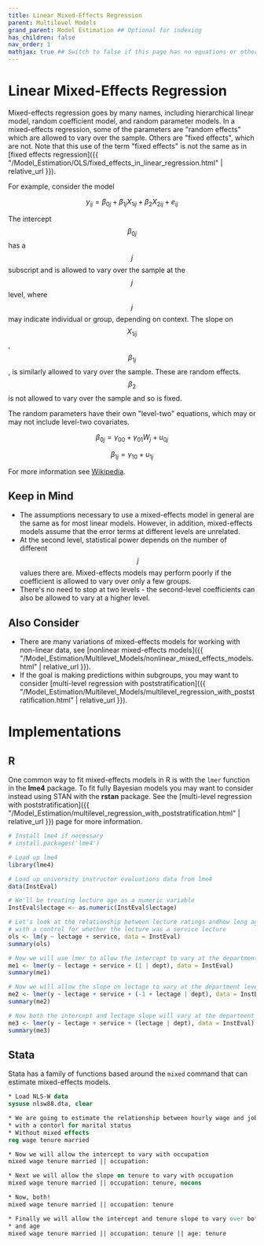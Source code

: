 ```yaml
---
title: Linear Mixed-Effects Regression
parent: Multilevel Models
grand_parent: Model Estimation ## Optional for indexing
has_children: false
nav_order: 1
mathjax: true ## Switch to false if this page has no equations or other math rendering.
---
```


# Linear Mixed-Effects Regression

Mixed-effects regression goes by many names, including hierarchical linear model, random coefficient model, and random parameter models. In a mixed-effects regression, some of the parameters are "random effects" which are allowed to vary over the sample. Others are "fixed effects", which are not. Note that this use of the term "fixed effects" is not the same as in [fixed effects regression]({{ "/Model_Estimation/OLS/fixed_effects_in_linear_regression.html" | relative_url }}).

For example, consider the model

$$
y_{ij} = \beta_{0j} + \beta_{1j}X_{1ij} + \beta_{2}X_{2ij} + e_{ij}
$$

The intercept $$\beta_{0j}$$ has a $$j$$ subscript and is allowed to vary over the sample at the $$j$$ level, where $$j$$ may indicate individual or group, depending on context. The slope on $$X_{1ij}$$, $$\beta_{1j}$$, is similarly allowed to vary over the sample. These are random effects. $$\beta_{2}$$ is not allowed to vary over the sample and so is fixed.

The random parameters have their own "level-two" equations, which may or may not include level-two covariates. 

$$
\beta_{0j} = \gamma_{00} + \gamma_{01}W_j + u_{0j}
$$

$$
\beta_{1j} = \gamma_{10} + u_{1j}
$$

For more information see [Wikipedia](https://en.wikipedia.org/wiki/Multilevel_model).

## Keep in Mind

- The assumptions necessary to use a mixed-effects model in general are the same as for most linear models. However, in addition, mixed-effects models assume that the error terms at different levels are unrelated.
- At the second level, statistical power depends on the number of different $$j$$ values there are. Mixed-effects models may perform poorly if the coefficient is allowed to vary over only a few groups.
- There's no need to stop at two levels - the second-level coefficients can also be allowed to vary at a higher level.

## Also Consider

- There are many variations of mixed-effects models for working with non-linear data, see [nonlinear mixed-effects models]({{ "/Model_Estimation/Multilevel_Models/nonlinear_mixed_effects_models.html" | relative_url }}).
- If the goal is making predictions within subgroups, you may want to consider [multi-level regression with poststratification]({{ "/Model_Estimation/Multilevel_Models/multilevel_regression_with_poststratification.html" | relative_url }}).

# Implementations

## R

One common way to fit mixed-effects models in R is with the `lmer` function in the **lme4** package. To fit fully Bayesian models you may want to consider instead using STAN with the **rstan** package. See the [multi-level regression with poststratification]({{ "/Model_Estimation/multilevel_regression_with_poststratification.html" | relative_url }}) page for more information.

```r
# Install lme4 if necessary
# install.packages('lme4')

# Load up lme4
library(lme4)

# Load up university instructor evaluations data from lme4
data(InstEval)

# We'll be treating lecture age as a numeric variable
InstEval$lectage <- as.numeric(InstEval$lectage)

# Let's look at the relationship between lecture ratings andhow long ago the lecture took place
# with a control for whether the lecture was a service lecture
ols <- lm(y ~ lectage + service, data = InstEval)
summary(ols)

# Now we will use lmer to allow the intercept to vary at the department level
me1 <- lmer(y ~ lectage + service + (1 | dept), data = InstEval)
summary(me1)

# Now we will allow the slope on lectage to vary at the department level
me2 <- lmer(y ~ lectage + service + (-1 + lectage | dept), data = InstEval)
summary(me2)

# Now both the intercept and lectage slope will vary at the department level
me3 <- lmer(y ~ lectage + service + (lectage | dept), data = InstEval)
summary(me3)
```

## Stata

Stata has a family of functions based around the `mixed` command that can estimate mixed-effects models.

```stata
* Load NLS-W data
sysuse nlsw88.dta, clear

* We are going to estimate the relationship between hourly wage and job tenure
* with a contorl for marital status
* Without mixed effects
reg wage tenure married

* Now we will allow the intercept to vary with occupation
mixed wage tenure married || occupation: 

* Next we will allow the slope on tenure to vary with occupation
mixed wage tenure married || occupation: tenure, nocons

* Now, both!
mixed wage tenure married || occupation: tenure

* Finally we will allow the intercept and tenure slope to vary over both occupation
* and age
mixed wage tenure married || occupation: tenure || age: tenure
```
